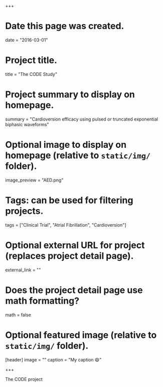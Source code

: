 +++
# Date this page was created.
date = "2016-03-01"

# Project title.
title = "The CODE Study"

# Project summary to display on homepage.
summary = "Cardioversion efficacy using pulsed or truncated exponential biphasic waveforms"

# Optional image to display on homepage (relative to `static/img/` folder).
image_preview = "AED.png"

# Tags: can be used for filtering projects.
tags = ["Clinical Trial", "Atrial Fibrillation", "Cardioversion"]


# Optional external URL for project (replaces project detail page).
external_link = ""

# Does the project detail page use math formatting?
math = false

# Optional featured image (relative to `static/img/` folder).
[header]
image = ""
caption = "My caption :smile:"

+++

<p> The CODE project </p>
